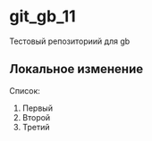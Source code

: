 # git_gb_11
Тестовый репозиториий для  gb

## Локальное изменение 

Список:

1. Первый
2. Второй
3. Третий